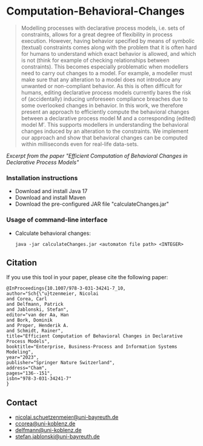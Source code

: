 # Computation-Behavioral-Changes

> Modelling processes with declarative process models, i.e. sets of constraints, allows for a great degree of flexibility in process execution. However, 
having behavior specified by means of symbolic (textual) constraints comes along with the problem that it is often hard for humans to understand which 
exact behavior is allowed, and which is not (think for example of checking relationships between constraints). This becomes especially problematic when 
modellers need to carry out changes to a model. For example, a modeller must make sure that any alteration to a model does not introduce any unwanted or 
non-compliant behavior. As this is often difficult for humans, editing declarative process models currently bares the risk of (accidentally) inducing 
unforeseen compliance breaches due to some overlooked changes in behavior. In this work, we therefore present an approach to efficiently compute the behavioral
changes between a declarative process model M and a corresponding (edited) model M′. This supports modellers in understanding the behavioral changes induced 
by an alteration to the constraints. We implement our approach and show that behavioral changes can be computed within milliseconds even for real-life data-sets.

*Excerpt from the paper "Efficient Computation of Behavioral Changes in Declarative Process Models"*


### Installation instructions

- Download and install Java 17
- Download and install Maven
- Download the pre-configured JAR file "calculateChanges.jar"

### Usage of command-line interface

- Calculate behavioral changes:
    ```
    java -jar calculateChanges.jar <automaton file path> <INTEGER>
    ```

## Citation
If you use this tool in your paper, please cite the following paper:
```
@InProceedings{10.1007/978-3-031-34241-7_10,
author="Sch{\"u}tzenmeier, Nicolai
and Corea, Carl
and Delfmann, Patrick
and Jablonski, Stefan",
editor="van der Aa, Han
and Bork, Dominik
and Proper, Henderik A.
and Schmidt, Rainer",
title="Efficient Computation of Behavioral Changes in Declarative Process Models",
booktitle="Enterprise, Business-Process and Information Systems Modeling",
year="2023",
publisher="Springer Nature Switzerland",
address="Cham",
pages="136--151",
isbn="978-3-031-34241-7"
}
```
    
## Contact
- [nicolai.schuetzenmeier@uni-bayreuth.de](mailto:Nicolai.Schuetzenmeier@uni-bayreuth.de)
- [ccorea@uni-koblenz.de](mailto:ccorea@uni-koblenz.de)
- [delfmann@uni-koblenz.de](mailto:delfmann@uni-koblenz.de)
- [stefan.jablonski@uni-bayreuth.de](mailto:stefan.jablonski@uni-bayreuth.de)


